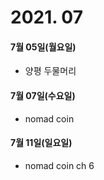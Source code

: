 # 2021. 07

#### 7월 05일(월요일)

- 양평 두물머리

#### 7월 07일(수요일)

- nomad coin

#### 7월 11일(일요일)

- nomad coin ch 6
